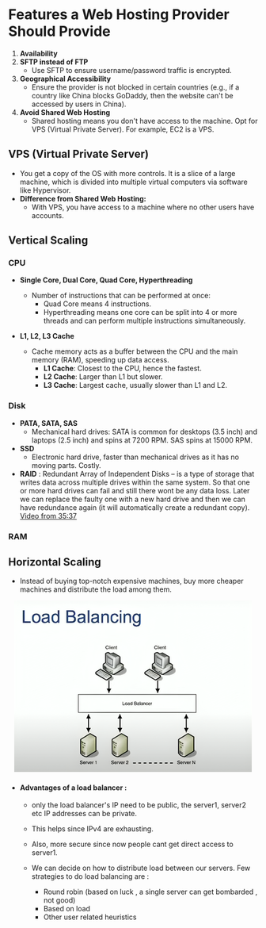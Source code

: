 # Features a Web Hosting Provider Should Provide

1. **Availability**
2. **SFTP instead of FTP**
   - Use SFTP to ensure username/password traffic is encrypted.
3. **Geographical Accessibility**
   - Ensure the provider is not blocked in certain countries (e.g., if a country like China blocks GoDaddy, then the website can't be accessed by users in China).
4. **Avoid Shared Web Hosting**
   - Shared hosting means you don't have access to the machine. Opt for VPS (Virtual Private Server). For example, EC2 is a VPS.

## VPS (Virtual Private Server)

- You get a copy of the OS with more controls. It is a slice of a large machine, which is divided into multiple virtual computers via software like Hypervisor.
- **Difference from Shared Web Hosting:**
  - With VPS, you have access to a machine where no other users have accounts.

## Vertical Scaling

### CPU

- **Single Core, Dual Core, Quad Core, Hyperthreading**

  - Number of instructions that can be performed at once:
    - Quad Core means 4 instructions.
    - Hyperthreading means one core can be split into 4 or more threads and can perform multiple instructions simultaneously.

- **L1, L2, L3 Cache**
  - Cache memory acts as a buffer between the CPU and the main memory (RAM), speeding up data access.
    - **L1 Cache**: Closest to the CPU, hence the fastest.
    - **L2 Cache**: Larger than L1 but slower.
    - **L3 Cache**: Largest cache, usually slower than L1 and L2.

### Disk

- **PATA, SATA, SAS**
  - Mechanical hard drives: SATA is common for desktops (3.5 inch) and laptops (2.5 inch) and spins at 7200 RPM. SAS spins at 15000 RPM.
- **SSD**
  - Electronic hard drive, faster than mechanical drives as it has no moving parts. Costly.
- **RAID** : Redundant Array of Independent Disks – is a type of storage that writes data across multiple drives within the same system. So that one or more hard drives can fail and still there wont be any data loss. Later we can replace the faulty one with a new hard drive and then we can have redundance again (it will automatically create a redundant copy). [Video from 35:37](https://youtu.be/-W9F__D3oY4?t=2137)

### RAM

## Horizontal Scaling

- Instead of buying top-notch expensive machines, buy more cheaper machines and distribute the load among them.

<p align="center">
  <img src="../images/load balancer.png" width="480">
  <br/>
</p>

- #### Advantages of a load balancer :

  - only the load balancer's IP need to be public, the server1, server2 etc IP addresses can be private.

  - This helps since IPv4 are exhausting.

  - Also, more secure since now people cant get direct access to server1.

  - We can decide on how to distribute load between our servers. Few strategies to do load balancing are :
    - Round robin (based on luck , a single server can get bombarded , not good)
    - Based on load
    - Other user related heuristics
